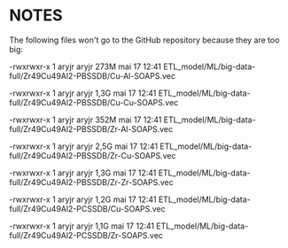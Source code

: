 # NOTES

The following files won't go to the GitHub repository because they are too big:

-rwxrwxr-x 1 aryjr aryjr 273M mai 17 12:41 ETL_model/ML/big-data-full/Zr49Cu49Al2-PBSSDB/Cu-Al-SOAPS.vec

-rwxrwxr-x 1 aryjr aryjr 1,3G mai 17 12:41 ETL_model/ML/big-data-full/Zr49Cu49Al2-PBSSDB/Cu-Cu-SOAPS.vec

-rwxrwxr-x 1 aryjr aryjr 352M mai 17 12:41 ETL_model/ML/big-data-full/Zr49Cu49Al2-PBSSDB/Zr-Al-SOAPS.vec

-rwxrwxr-x 1 aryjr aryjr 2,5G mai 17 12:41 ETL_model/ML/big-data-full/Zr49Cu49Al2-PBSSDB/Zr-Cu-SOAPS.vec

-rwxrwxr-x 1 aryjr aryjr 1,3G mai 17 12:41 ETL_model/ML/big-data-full/Zr49Cu49Al2-PBSSDB/Zr-Zr-SOAPS.vec

-rwxrwxr-x 1 aryjr aryjr 1,2G mai 17 12:41 ETL_model/ML/big-data-full/Zr49Cu49Al2-PCSSDB/Cu-SOAPS.vec

-rwxrwxr-x 1 aryjr aryjr 1,1G mai 17 12:41 ETL_model/ML/big-data-full/Zr49Cu49Al2-PCSSDB/Zr-SOAPS.vec
